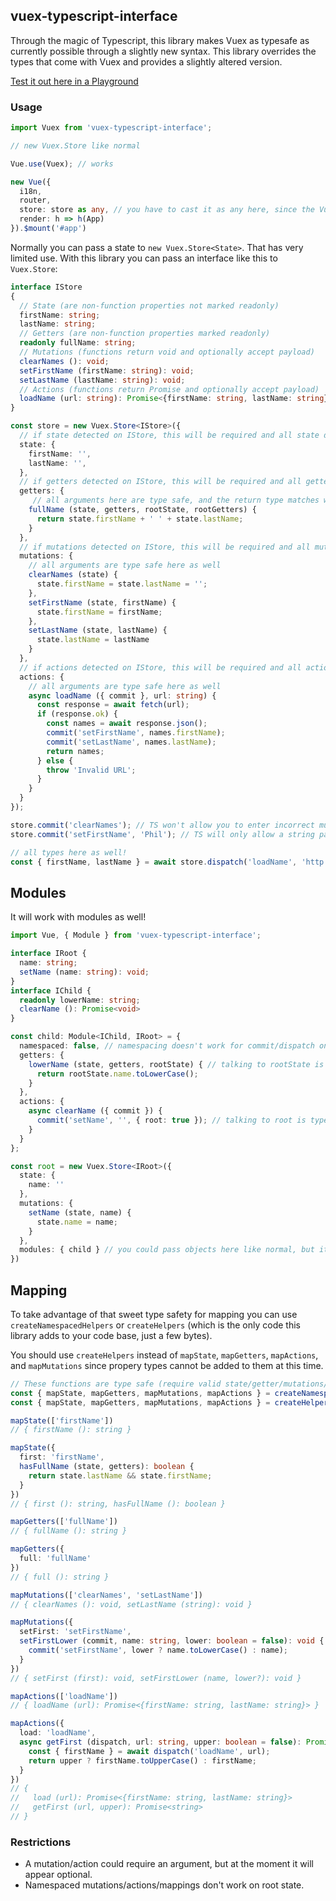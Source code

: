 ## vuex-typescript-interface

Through the magic of Typescript, this library makes Vuex as typesafe as currently possible through a slightly new syntax. This library overrides the types that come with Vuex and provides a slightly altered version.

[Test it out here in a Playground](https://www.typescriptlang.org/play/#src=%2F%2F%20Hover%20over%20the%20variables%20to%20see%20how%20the%20types%20are%20detected.%0D%0A%0D%0Ainterface%20IStore%0D%0A%7B%0D%0A%20%20%2F%2F%20State%20(are%20non-function%20properties%20not%20marked%20readonly)%0D%0A%20%20firstName%3A%20string%3B%0D%0A%20%20lastName%3A%20string%3B%0D%0A%20%20count%3A%20number%3B%0D%0A%20%20random%3A%20any%3B%0D%0A%20%20%2F%2F%20Getters%20(are%20non-function%20properties%20marked%20readonly)%0D%0A%20%20readonly%20fullName%3A%20string%3B%0D%0A%20%20readonly%20nameLength%3A%20number%3B%0D%0A%20%20%2F%2F%20Mutations%20(functions%20return%20void%20and%20optionally%20accept%20payload)%0D%0A%20%20clearNames%20()%3A%20void%3B%0D%0A%20%20setFirstName%20(firstName%3A%20string)%3A%20void%3B%0D%0A%20%20setLastName%20(lastName%3A%20string)%3A%20void%3B%0D%0A%20%20%2F%2F%20Actions%20(functions%20return%20Promise%20and%20optionally%20accept%20payload)%0D%0A%20%20loadName%20(url%3A%20string)%3A%20Promise%3C%7BfirstName%3A%20string%2C%20lastName%3A%20string%7D%3E%0D%0A%7D%0D%0A%0D%0A%2F%2F%20%3D%3D%3D%3D%3D%3D%3D%3D%3D%3D%3D%3D%3D%3D%3D%3D%3D%3D%3D%3D%3D%3D%3D%3D%3D%3D%3D%3D%3D%3D%3D%3D%3D%3D%3D%3D%3D%3D%3D%3D%3D%3D%3D%3D%3D%3D%3D%3D%3D%3D%3D%3D%3D%3D%3D%3D%3D%3D%3D%3D%3D%3D%3D%3D%3D%3D%3D%3D%3D%3D%3D%3D%3D%3D%3D%3D%3D%3D%3D%3D%3D%3D%3D%3D%3D%3D%0D%0A%2F%2F%20STORE%0D%0A%2F%2F%20%3D%3D%3D%3D%3D%3D%3D%3D%3D%3D%3D%3D%3D%3D%3D%3D%3D%3D%3D%3D%3D%3D%3D%3D%3D%3D%3D%3D%3D%3D%3D%3D%3D%3D%3D%3D%3D%3D%3D%3D%3D%3D%3D%3D%3D%3D%3D%3D%3D%3D%3D%3D%3D%3D%3D%3D%3D%3D%3D%3D%3D%3D%3D%3D%3D%3D%3D%3D%3D%3D%3D%3D%3D%3D%3D%3D%3D%3D%3D%3D%3D%3D%3D%3D%3D%3D%0D%0A%0D%0Aconst%20store%20%3D%20new%20Store%3CIStore%3E(%7B%0D%0A%20%20%2F%2F%20if%20state%20detected%20on%20IStore%2C%20this%20will%20be%20required%20and%20all%20state%20defined%0D%0A%20%20state%3A%20%7B%0D%0A%20%20%20%20firstName%3A%20''%2C%0D%0A%20%20%20%20lastName%3A%20''%2C%0D%0A%20%20%20%20count%3A%200%2C%0D%0A%20%20%20%20random%3A%20'meow'%0D%0A%20%20%7D%2C%0D%0A%20%20%2F%2F%20if%20getters%20detected%20on%20IStore%2C%20this%20will%20be%20required%20and%20all%20getters%20defined%0D%0A%20%20getters%3A%20%7B%0D%0A%20%20%20%20%20%2F%2F%20all%20arguments%20here%20are%20type%20safe%2C%20and%20the%20return%20type%20matches%20what%20was%20in%20IStore%20(string)%0D%0A%20%20%20%20fullName%20(state%2C%20getters%2C%20rootState%2C%20rootGetters)%20%7B%0D%0A%20%20%20%20%20%20return%20state.firstName%20%2B%20'%20'%20%2B%20state.lastName%3B%0D%0A%20%20%20%20%7D%2C%0D%0A%20%20%20%20nameLength(state%2C%20getters)%20%7B%0D%0A%20%20%20%20%20%20return%20getters.fullName.length%3B%0D%0A%20%20%20%20%7D%0D%0A%20%20%7D%2C%0D%0A%20%20%2F%2F%20if%20mutations%20detected%20on%20IStore%2C%20this%20will%20be%20required%20and%20all%20mutations%20defined%0D%0A%20%20mutations%3A%20%7B%0D%0A%20%20%20%20%2F%2F%20all%20arguments%20are%20type%20safe%20here%20as%20well%0D%0A%20%20%20%20clearNames%20(state)%20%7B%0D%0A%20%20%20%20%20%20state.firstName%20%3D%20state.lastName%20%3D%20''%3B%0D%0A%20%20%20%20%7D%2C%0D%0A%20%20%20%20setFirstName%20(state%2C%20firstName)%20%7B%0D%0A%20%20%20%20%20%20state.firstName%20%3D%20firstName%3B%0D%0A%20%20%20%20%7D%2C%0D%0A%20%20%20%20setLastName%20(state%2C%20lastName)%20%7B%0D%0A%20%20%20%20%20%20state.lastName%20%3D%20lastName%0D%0A%20%20%20%20%7D%0D%0A%20%20%7D%2C%0D%0A%20%20%2F%2F%20if%20actions%20detected%20on%20IStore%2C%20this%20will%20be%20required%20and%20all%20actions%20defined%0D%0A%20%20actions%3A%20%7B%0D%0A%20%20%20%20%2F%2F%20all%20arguments%20are%20type%20safe%20here%20as%20well%0D%0A%20%20%20%20async%20loadName%20(%7B%20commit%20%7D%2C%20url%3A%20string)%20%7B%0D%0A%20%20%20%20%20%20const%20response%20%3D%20await%20fetch(url)%3B%0D%0A%20%20%20%20%20%20if%20(response.ok)%20%7B%0D%0A%20%20%20%20%20%20%20%20const%20names%20%3D%20await%20response.json()%3B%0D%0A%20%20%20%20%20%20%20%20commit('setFirstName'%2C%20names.firstName)%3B%0D%0A%20%20%20%20%20%20%20%20commit('setLastName'%2C%20names.lastName)%3B%0D%0A%20%20%20%20%20%20%20%20return%20names%3B%0D%0A%20%20%20%20%20%20%7D%20else%20%7B%0D%0A%20%20%20%20%20%20%20%20throw%20'Invalid%20URL'%3B%0D%0A%20%20%20%20%20%20%7D%0D%0A%20%20%20%20%7D%0D%0A%20%20%7D%0D%0A%7D)%3B%0D%0A%0D%0Astore.commit('clearNames')%3B%20%2F%2F%20TS%20won't%20allow%20you%20to%20enter%20incorrect%20mutation%20names%0D%0Astore.commit('setFirstName'%2C%20'Phil')%3B%20%2F%2F%20TS%20will%20only%20allow%20a%20string%20payload%0D%0A%0D%0A%2F%2F%20all%20types%20here%20as%20well!%0D%0A(async%20()%20%3D%3E%20%7B%0D%0A%20%20const%20%7B%20firstName%2C%20lastName%20%7D%20%3D%20await%20store.dispatch('loadName'%2C%20'http%3A%2F%2Fmyname.com')%3B%0D%0A%7D)()%3B%0D%0A%0D%0A%2F%2F%20%3D%3D%3D%3D%3D%3D%3D%3D%3D%3D%3D%3D%3D%3D%3D%3D%3D%3D%3D%3D%3D%3D%3D%3D%3D%3D%3D%3D%3D%3D%3D%3D%3D%3D%3D%3D%3D%3D%3D%3D%3D%3D%3D%3D%3D%3D%3D%3D%3D%3D%3D%3D%3D%3D%3D%3D%3D%3D%3D%3D%3D%3D%3D%3D%3D%3D%3D%3D%3D%3D%3D%3D%3D%3D%3D%3D%3D%3D%3D%3D%3D%3D%3D%3D%3D%3D%0D%0A%2F%2F%20MAPPINGS%0D%0A%2F%2F%20%3D%3D%3D%3D%3D%3D%3D%3D%3D%3D%3D%3D%3D%3D%3D%3D%3D%3D%3D%3D%3D%3D%3D%3D%3D%3D%3D%3D%3D%3D%3D%3D%3D%3D%3D%3D%3D%3D%3D%3D%3D%3D%3D%3D%3D%3D%3D%3D%3D%3D%3D%3D%3D%3D%3D%3D%3D%3D%3D%3D%3D%3D%3D%3D%3D%3D%3D%3D%3D%3D%3D%3D%3D%3D%3D%3D%3D%3D%3D%3D%3D%3D%3D%3D%3D%3D%0D%0A%0D%0Aconst%20a%20%3D%20createNamespacedHelpers%3CIStore%3E('store')%3B%0D%0Aconst%20%7B%20mapState%2C%20mapGetters%2C%20mapMutations%2C%20mapActions%20%7D%20%3D%20a%3B%0D%0A%0D%0A%2F%2F%20STATE%0D%0Aconst%20d%20%3D%20mapState(%5B'firstName'%2C%20'count'%5D)%0D%0Aconst%20c%20%3D%20mapState(%7B%0D%0A%20%20alias%3A%20'firstName'%2C%0D%0A%20%20myCount%3A%20'count'%2C%0D%0A%20%20custom(state%2C%20getters)%3A%20boolean%20%7B%0D%0A%20%20%20%20return%20true%3B%0D%0A%20%20%7D%0D%0A%7D)%3B%0D%0A%0D%0Aconst%20cc%20%3D%20c.alias()%3B%0D%0Aconst%20cd%20%3D%20c.custom()%3B%0D%0Aconst%20ce%20%3D%20c.myCount()%3B%0D%0A%0D%0A%2F%2F%20GETTERS%0D%0Aconst%20e%20%3D%20mapGetters(%5B'fullName'%5D)%3B%0D%0Aconst%20f%20%3D%20mapGetters(%7B%0D%0A%20%20myFullname%3A%20'fullName'%2C%0D%0A%20%20myNameLength%3A%20'nameLength'%0D%0A%7D)%3B%0D%0A%0D%0Aconst%20fa%20%3D%20f.myFullname()%0D%0Aconst%20fb%20%3D%20f.myNameLength()%3B%0D%0A%0D%0A%2F%2F%20MUTATIONS%0D%0Aconst%20g%20%3D%20mapMutations(%5B'clearNames'%2C%20'setLastName'%5D)%3B%0D%0Aconst%20h%20%3D%20mapMutations(%7B%0D%0A%20%20mySetFirstName%3A%20'setFirstName'%2C%0D%0A%20%20custom(commit%2C%20a%3A%20number%2C%20b%3A%20string)%3A%20void%20%7B%0D%0A%20%20%20%20commit('setFirstName'%2C%20b)%3B%0D%0A%20%20%7D%0D%0A%7D)%3B%0D%0A%0D%0Ag.clearNames(%7B%7D)%3B%0D%0Ag.setLastName('lastName')%3B%0D%0Ah.mySetFirstName('hello%20world!')%3B%0D%0Ah.custom(4%2C%20'4')%3B%0D%0A%0D%0A%2F%2F%20ACTIONS%0D%0Aconst%20i%20%3D%20mapActions(%5B'loadName'%5D)%3B%0D%0Aconst%20j%20%3D%20mapActions(%7B%0D%0A%20%20myLoad%3A%20'loadName'%2C%0D%0A%20%20async%20customLoad(dispatch%2C%20url%3A%20string)%3A%20Promise%3Cstring%3E%20%7B%0D%0A%20%20%20%20const%20%7B%20firstName%20%7D%20%3D%20await%20dispatch('loadName'%2C%20url)%3B%0D%0A%20%20%20%20return%20firstName%3B%0D%0A%20%20%7D%0D%0A%7D)%0D%0A%0D%0Aconst%20ja%20%3D%20i.loadName('hello%20world')%3B%0D%0Aconst%20jb%20%3D%20j.myLoad('google.com')%3B%0D%0Aconst%20jc%20%3D%20j.customLoad('www.google.com')%3B%0D%0A%0D%0A%0D%0A%2F%2F%20Definitions%20from%20vuex-typescript-interface%0D%0A%0D%0A%0D%0Aimport%20Vue%2C%20%7B%20WatchOptions%20%7D%20from%20'vue'%3B%0D%0A%0D%0Aimport%20%7B%20install%2C%20mapState%2C%20mapMutations%2C%20mapGetters%2C%20mapActions%20%7D%20from%20'vuex'%3B%0D%0A%0D%0Aexport%20*%20from%20'vuex'%3B%0D%0A%0D%0A%0D%0A%0D%0Aexport%20type%20CustomVue%20%3D%20Vue%20%26%20%7B%20%5Bkey%3A%20string%5D%3A%20any%20%7D%3B%0D%0A%0D%0Aexport%20type%20Mutation%3CP%2C%20R%20%3D%20void%3E%20%3D%20(payload%3A%20P)%20%3D%3E%20R%3B%0D%0A%0D%0Aexport%20type%20MutationPayload%3CM%3E%20%3D%20M%20extends%20Mutation%3Cinfer%20P%3E%20%3F%20P%20%3A%20never%3B%0D%0A%0D%0Aexport%20type%20Action%3CP%2C%20R%2C%20I%20%3D%20Promise%3CR%3E%3E%20%3D%20(payload%3A%20P)%20%3D%3E%20I%3B%0D%0A%0D%0Aexport%20type%20ActionPayload%3CA%3E%20%3D%20A%20extends%20Action%3Cinfer%20P%2C%20infer%20R%3E%20%3F%20P%20%3A%20never%3B%0D%0A%0D%0Aexport%20type%20ActionResult%3CA%3E%20%3D%20A%20extends%20Action%3Cinfer%20P%2C%20infer%20R%3E%20%3F%20R%20%3A%20never%3B%0D%0A%0D%0A%0D%0A%0D%0Aexport%20type%20EmptyObject%20%3D%20%7B%20%5Bkey%3A%20string%5D%3A%20never%20%7D%3B%0D%0A%0D%0Aexport%20type%20OptionalProperties%3CT%2C%20R%3E%20%3D%20T%20extends%20EmptyObject%20%3F%20%7B%7D%20%3A%20R%3B%0D%0A%0D%0Aexport%20type%20IfEquals%3CX%2C%20Y%2C%20A%20%3D%20X%2C%20B%20%3D%20never%3E%20%3D%0D%0A%20%20(%3CT%3E()%20%3D%3E%20T%20extends%20X%20%3F%201%20%3A%202)%20extends%0D%0A%20%20(%3CT%3E()%20%3D%3E%20T%20extends%20Y%20%3F%201%20%3A%202)%20%3F%20A%20%3A%20B%3B%0D%0A%0D%0Aexport%20type%20Resolvable%3CT%3E%20%3D%20T%20%7C%20(()%20%3D%3E%20T)%3B%0D%0A%0D%0A%0D%0A%0D%0Aexport%20type%20StateKeys%3CT%3E%20%3D%20%7B%0D%0A%20%20%5BP%20in%20keyof%20T%5D-%3F%3A%20T%5BP%5D%20extends%20Function%20%3F%20never%20%3A%20IfEquals%3C%7B%20%5BQ%20in%20P%5D%3A%20T%5BP%5D%20%7D%2C%20%7B%20-readonly%20%5BQ%20in%20P%5D%3A%20T%5BP%5D%20%7D%2C%20P%3E%0D%0A%7D%5Bkeyof%20T%5D%3B%0D%0A%0D%0Aexport%20type%20GetterKeys%3CT%3E%20%3D%20%7B%0D%0A%20%20%5BP%20in%20keyof%20T%5D-%3F%3A%20IfEquals%3C%7B%20%5BQ%20in%20P%5D%3A%20T%5BP%5D%20%7D%2C%20%7B%20-readonly%20%5BQ%20in%20P%5D%3A%20T%5BP%5D%20%7D%2C%20never%2C%20P%3E%0D%0A%7D%5Bkeyof%20T%5D%3B%0D%0A%0D%0Aexport%20type%20MutationKeys%3CS%3E%20%3D%20%7B%0D%0A%20%20%5BK%20in%20keyof%20S%5D%3A%20S%5BK%5D%20extends%20Mutation%3Cinfer%20P%2C%20infer%20R%3E%20%3F%20(R%20extends%20void%20%3F%20K%20%3A%20never)%20%3A%20never%3B%0D%0A%7D%5Bkeyof%20S%5D%3B%0D%0A%0D%0Aexport%20type%20ActionKeys%3CS%3E%20%3D%20%7B%0D%0A%20%20%5BK%20in%20keyof%20S%5D%3A%20S%5BK%5D%20extends%20Action%3Cinfer%20P%2C%20infer%20R%2C%20infer%20I%3E%20%3F%20(I%20extends%20Promise%3Cany%3E%20%3F%20%20K%20%3A%20never)%20%3A%20never%3B%0D%0A%7D%5Bkeyof%20S%5D%3B%0D%0A%0D%0Aexport%20type%20StateFor%3CT%3E%20%3D%20%7B%0D%0A%20%20%5BK%20in%20StateKeys%3CT%3E%5D%3A%20T%5BK%5D%3B%0D%0A%7D%0D%0A%0D%0Aexport%20type%20GettersFor%3CT%3E%20%3D%20%7B%0D%0A%20%20%5BK%20in%20GetterKeys%3CT%3E%5D%3A%20T%5BK%5D%3B%0D%0A%7D%3B%0D%0A%0D%0Aexport%20type%20GetterTree%3CT%2C%20R%20%3D%20T%3E%20%3D%20%7B%0D%0A%20%20%5BK%20in%20GetterKeys%3CT%3E%5D%3A%20(state%3A%20StateFor%3CT%3E%2C%20getters%3A%20GettersFor%3CT%3E%2C%20rootState%3A%20StateFor%3CR%3E%2C%20rootGetters%3A%20GettersFor%3CR%3E)%20%3D%3E%20T%5BK%5D%3B%0D%0A%7D%0D%0A%0D%0Aexport%20type%20MutationTree%3CT%3E%20%3D%20%7B%0D%0A%20%20%5BK%20in%20MutationKeys%3CT%3E%5D%3A%20T%5BK%5D%20extends%20Mutation%3Cinfer%20P%3E%0D%0A%20%20%20%20%3F%20(state%3A%20StateFor%3CT%3E%2C%20payload%3A%20P)%20%3D%3E%20void%0D%0A%20%20%20%20%3A%20never%3B%0D%0A%7D%3B%0D%0A%0D%0Aexport%20type%20ActionHandler%3CT%2C%20R%2C%20P%2C%20X%3E%20%3D%20(injectee%3A%20ActionContext%3CT%2C%20R%3E%2C%20payload%3F%3A%20P)%20%3D%3E%20Promise%3CX%3E%3B%0D%0A%0D%0Aexport%20type%20ActionTree%3CT%2C%20R%20%3D%20T%3E%20%3D%20%7B%0D%0A%20%20%5BK%20in%20ActionKeys%3CT%3E%5D%3A%20T%5BK%5D%20extends%20Action%3Cinfer%20P%2C%20infer%20X%3E%0D%0A%20%20%20%20%3F%20(%20ActionHandler%3CT%2C%20R%2C%20P%2C%20X%3E%20%7C%20%7B%20root%3F%3A%20boolean%3B%20handler%3A%20ActionHandler%3CT%2C%20R%2C%20P%2C%20X%3E%20%7D%20)%0D%0A%20%20%20%20%3A%20never%3B%0D%0A%7D%0D%0A%0D%0A%0D%0Aexport%20type%20StoreOptions%3CT%2C%20R%20%3D%20T%3E%20%3D%20%0D%0A%7B%0D%0A%20%20modules%3F%3A%20ModuleTree%3CR%3E%3B%0D%0A%20%20plugins%3F%3A%20Plugin%3CT%3E%5B%5D%3B%0D%0A%20%20strict%3F%3A%20boolean%3B%0D%0A%20%20devtools%3F%3A%20boolean%3B%0D%0A%7D%20%26%20OptionalProperties%3CStateFor%3CT%3E%2C%20%7B%20%0D%0A%20%20state%3A%20Resolvable%3CStateFor%3CT%3E%3E%20%0D%0A%7D%3E%20%26%20OptionalProperties%3CGetterTree%3CT%2C%20R%3E%2C%20%7B%20%0D%0A%20%20getters%3A%20GetterTree%3CT%2C%20R%3E%20%0D%0A%7D%3E%20%26%20OptionalProperties%3CMutationTree%3CT%3E%2C%20%7B%20%0D%0A%20%20mutations%3A%20MutationTree%3CT%3E%20%0D%0A%7D%3E%20%26%20OptionalProperties%3CActionTree%3CT%2C%20R%3E%2C%20%7B%20%0D%0A%20%20actions%3A%20ActionTree%3CT%2C%20R%3E%20%0D%0A%7D%3E%3B%0D%0A%0D%0Aexport%20declare%20class%20Store%3CT%2C%20R%20%3D%20T%3E%0D%0A%7B%0D%0A%20%20constructor(options%3A%20StoreOptions%3CT%2C%20R%3E)%3B%0D%0A%0D%0A%20%20readonly%20state%3A%20StateFor%3CT%3E%3B%0D%0A%20%20readonly%20getters%3A%20GettersFor%3CT%3E%3B%0D%0A%0D%0A%20%20replaceState(state%3A%20StateFor%3CT%3E)%3A%20void%3B%0D%0A%0D%0A%20%20commit%3A%20Commit%3CT%2C%20R%3E%3B%0D%0A%20%20dispatch%3A%20Dispatch%3CT%2C%20R%3E%3B%0D%0A%0D%0A%20%20subscribe%20(subscriber%3A%20MutationSubscriber%3CT%3E)%3A%20()%20%3D%3E%20void%3B%0D%0A%20%20subscribeAction%20(subscriber%3A%20ActionSubscriber%3CT%3E%20%7C%20ActionSubscribersObject%3CT%3E)%3A%20()%20%3D%3E%20void%3B%0D%0A%20%20watch%3CW%3E%20(getter%3A%20(state%3A%20StateFor%3CT%3E%2C%20getters%3A%20GettersFor%3CT%3E)%20%3D%3E%20W%2C%20cb%3A%20(value%3A%20W%2C%20oldValue%3A%20W)%20%3D%3E%20void%2C%20options%3F%3A%20WatchOptions)%3A%20()%20%3D%3E%20void%3B%0D%0A%0D%0A%20%20registerModule%3CN%3E%20(path%3A%20string%2C%20module%3A%20Module%3CN%2C%20R%3E%2C%20options%3F%3A%20ModuleOptions)%3A%20void%3B%0D%0A%20%20registerModule%3CN%3E%20(path%3A%20string%5B%5D%2C%20module%3A%20Module%3CN%2C%20R%3E%2C%20options%3F%3A%20ModuleOptions)%3A%20void%3B%0D%0A%0D%0A%20%20unregisterModule%20(path%3A%20string)%3A%20void%3B%0D%0A%20%20unregisterModule%20(path%3A%20string%5B%5D)%3A%20void%3B%0D%0A%0D%0A%20%20hotUpdate%20(update%3A%20HotUpdate%3CT%2C%20R%3E)%3A%20void%3B%0D%0A%7D%0D%0A%0D%0Aexport%20type%20HotUpdate%3CT%2C%20R%20%3D%20T%3E%20%3D%0D%0A%7B%0D%0A%20%20modules%3F%3A%20ModuleTree%3CR%3E%3B%0D%0A%7D%20%26%20OptionalProperties%3CGetterTree%3CT%2C%20R%3E%2C%20%7B%20%0D%0A%20%20getters%3A%20Partial%3CGetterTree%3CT%2C%20R%3E%3E%0D%0A%7D%3E%20%26%20OptionalProperties%3CMutationTree%3CT%3E%2C%20%7B%20%0D%0A%20%20mutations%3A%20Partial%3CMutationTree%3CT%3E%3E%0D%0A%7D%3E%20%26%20OptionalProperties%3CActionTree%3CT%2C%20R%3E%2C%20%7B%20%0D%0A%20%20actions%3A%20Partial%3CActionTree%3CT%2C%20R%3E%3E%0D%0A%7D%3E%3B%0D%0A%0D%0Aexport%20interface%20ActionContext%3CT%2C%20R%20%3D%20T%3E%20%0D%0A%7B%0D%0A%20%20state%3A%20StateFor%3CT%3E%3B%0D%0A%20%20getters%3A%20GettersFor%3CT%3E%3B%0D%0A%20%20commit%3A%20Commit%3CT%2C%20R%3E%3B%0D%0A%20%20dispatch%3A%20Dispatch%3CT%2C%20R%3E%3B%0D%0A%20%20rootState%3A%20StateFor%3CR%3E%3B%0D%0A%20%20rootGetters%3A%20GettersFor%3CR%3E%3B%0D%0A%7D%0D%0A%0D%0Aexport%20type%20Plugin%3CT%3E%20%3D%20(store%3A%20Store%3CT%3E)%20%3D%3E%20any%3B%0D%0A%0D%0Aexport%20interface%20Commit%3CT%2C%20R%20%3D%20T%3E%20%0D%0A%7B%0D%0A%20%20%3CK%20extends%20MutationKeys%3CT%3E%3E%20(type%3A%20K%2C%20payload%3F%3A%20MutationPayload%3CT%5BK%5D%3E)%3A%20void%3B%0D%0A%20%20%3CK%20extends%20MutationKeys%3CT%3E%3E%20(type%3A%20K%2C%20payload%3A%20MutationPayload%3CT%5BK%5D%3E%20%7C%20undefined%2C%20options%3A%20CommitOptionsThis)%3A%20void%3B%0D%0A%20%20%3CK%20extends%20MutationKeys%3CR%3E%3E%20(type%3A%20K%2C%20payload%3A%20MutationPayload%3CR%5BK%5D%3E%20%7C%20undefined%2C%20options%3A%20CommitOptionsRoot)%3A%20void%3B%0D%0A%0D%0A%20%20%3CK%20extends%20MutationKeys%3CT%3E%3E%20(payloadWithType%3A%20%7B%20type%3A%20K%2C%20payload%3A%20MutationPayload%3CT%5BK%5D%3E%20%7D)%3A%20void%3B%0D%0A%20%20%3CK%20extends%20MutationKeys%3CT%3E%3E%20(payloadWithType%3A%20%7B%20type%3A%20K%2C%20payload%3A%20MutationPayload%3CT%5BK%5D%3E%20%7D%2C%20options%3A%20CommitOptionsThis)%3A%20void%3B%0D%0A%20%20%3CK%20extends%20MutationKeys%3CR%3E%3E%20(payloadWithType%3A%20%7B%20type%3A%20K%2C%20payload%3A%20MutationPayload%3CR%5BK%5D%3E%20%7D%2C%20options%3A%20CommitOptionsRoot)%3A%20void%3B%0D%0A%7D%0D%0A%0D%0Aexport%20interface%20CommitOptionsThis%20%7B%20silent%3F%3A%20boolean%3B%20root%3F%3A%20false%20%7D%0D%0A%0D%0Aexport%20interface%20CommitOptionsRoot%20%7B%20silent%3F%3A%20boolean%3B%20root%3A%20true%20%7D%0D%0A%0D%0Aexport%20interface%20Dispatch%3CT%2C%20R%20%3D%20T%3E%0D%0A%7B%0D%0A%20%20%3CK%20extends%20ActionKeys%3CT%3E%3E%20(type%3A%20K%2C%20payload%3F%3A%20ActionPayload%3CT%5BK%5D%3E)%3A%20Promise%3CActionResult%3CT%5BK%5D%3E%3E%3B%0D%0A%20%20%3CK%20extends%20ActionKeys%3CT%3E%3E%20(type%3A%20K%2C%20payload%3A%20ActionPayload%3CT%5BK%5D%3E%20%7C%20undefined%2C%20options%3A%20DispatchOptionsThis)%3A%20Promise%3CActionResult%3CT%5BK%5D%3E%3E%3B%0D%0A%20%20%3CK%20extends%20ActionKeys%3CR%3E%3E%20(type%3A%20K%2C%20payload%3A%20ActionPayload%3CR%5BK%5D%3E%20%7C%20undefined%2C%20options%3A%20DispatchOptionsRoot)%3A%20Promise%3CActionResult%3CR%5BK%5D%3E%3E%3B%0D%0A%20%20%0D%0A%20%20%3CK%20extends%20ActionKeys%3CT%3E%3E%20(payloadWithType%3A%20%7B%20type%3A%20K%2C%20payload%3A%20ActionPayload%3CT%5BK%5D%3E%20%7D)%3A%20Promise%3CActionResult%3CT%5BK%5D%3E%3E%3B%0D%0A%20%20%3CK%20extends%20ActionKeys%3CT%3E%3E%20(payloadWithType%3A%20%7B%20type%3A%20K%2C%20payload%3A%20ActionPayload%3CT%5BK%5D%3E%20%7D%2C%20options%3A%20DispatchOptionsThis)%3A%20Promise%3CActionResult%3CT%5BK%5D%3E%3E%3B%0D%0A%20%20%3CK%20extends%20ActionKeys%3CR%3E%3E%20(payloadWithType%3A%20%7B%20type%3A%20K%2C%20payload%3A%20ActionPayload%3CR%5BK%5D%3E%20%7D%2C%20options%3A%20DispatchOptionsRoot)%3A%20Promise%3CActionResult%3CR%5BK%5D%3E%3E%3B%0D%0A%7D%20%0D%0A%0D%0Aexport%20interface%20DispatchOptionsThis%20%7B%20root%3F%3A%20false%3B%20%7D%0D%0A%0D%0Aexport%20interface%20DispatchOptionsRoot%20%7B%20root%3A%20true%3B%20%7D%0D%0A%0D%0Aexport%20type%20MutationSubscriber%3CT%3E%20%3D%20%3CK%20extends%20MutationKeys%3CT%3E%3E%20(mutation%3A%20%7B%20type%3A%20K%2C%20payload%3F%3A%20MutationPayload%3CT%5BK%5D%3E%20%7D%2C%20state%3A%20StateFor%3CT%3E)%20%3D%3E%20void%3B%0D%0A%0D%0Aexport%20type%20ActionSubscriber%3CT%3E%20%3D%20%3CK%20extends%20ActionKeys%3CT%3E%3E%20(action%3A%20%7B%20type%3A%20K%2C%20payload%3F%3A%20ActionPayload%3CT%5BK%5D%3E%20%7D%2C%20state%3A%20StateFor%3CT%3E)%20%3D%3E%20void%3B%0D%0A%0D%0Aexport%20interface%20ActionSubscribersObject%3CT%3E%20%0D%0A%7B%0D%0A%20%20before%3F%3A%20ActionSubscriber%3CT%3E%3B%0D%0A%20%20after%3F%3A%20ActionSubscriber%3CT%3E%3B%0D%0A%7D%0D%0A%0D%0Aexport%20type%20Module%3CT%2C%20R%20%3D%20T%3E%20%3D%0D%0A%7B%0D%0A%20%20namespaced%3F%3A%20boolean%3B%0D%0A%20%20modules%3F%3A%20ModuleTree%3CR%3E%3B%0D%0A%7D%20%26%20OptionalProperties%3CStateFor%3CT%3E%2C%20%7B%20%0D%0A%20%20state%3A%20Resolvable%3CStateFor%3CT%3E%3E%0D%0A%7D%3E%20%26%20OptionalProperties%3CGetterTree%3CT%2C%20R%3E%2C%20%7B%20%0D%0A%20%20getters%3A%20GetterTree%3CT%2C%20R%3E%20%0D%0A%7D%3E%20%26%20OptionalProperties%3CMutationTree%3CT%3E%2C%20%7B%20%0D%0A%20%20mutations%3A%20MutationTree%3CT%3E%20%0D%0A%7D%3E%20%26%20OptionalProperties%3CActionTree%3CT%2C%20R%3E%2C%20%7B%20%0D%0A%20%20actions%3A%20ActionTree%3CT%2C%20R%3E%20%0D%0A%7D%3E%3B%0D%0A%0D%0Aexport%20interface%20ModuleOptions%20%0D%0A%7B%0D%0A%20%20preserveState%3F%3A%20boolean%3B%0D%0A%7D%0D%0A%0D%0Aexport%20interface%20ModuleTree%3CR%3E%20%0D%0A%7B%0D%0A%20%20%5Bkey%3A%20string%5D%3A%20Module%3Cany%2C%20R%3E%3B%0D%0A%7D%0D%0A%0D%0A%0D%0Aexport%20type%20StateGetter%3CT%2C%20R%20%3D%20any%3E%20%3D%20(this%3A%20CustomVue%2C%20state%3A%20StateFor%3CT%3E%2C%20getters%3A%20GettersFor%3CT%3E)%20%3D%3E%20R%3B%20%0D%0A%0D%0Aexport%20type%20MutationIn%3CA%20extends%20any%5B%5D%2C%20X%2C%20T%2C%20R%20%3D%20T%3E%20%3D%20(this%3A%20CustomVue%2C%20commit%3A%20Commit%3CT%2C%20R%3E%2C%20...args%3A%20A)%20%3D%3E%20X%3B%0D%0A%0D%0Aexport%20type%20MutationOut%3CA%20extends%20any%5B%5D%2C%20X%3E%20%3D%20(...args%3A%20A)%20%3D%3E%20X%3B%0D%0A%0D%0Aexport%20type%20ActionIn%3CA%20extends%20any%5B%5D%2C%20X%2C%20T%2C%20R%20%3D%20T%3E%20%3D%20(this%3A%20CustomVue%2C%20dispatch%3A%20Dispatch%3CT%2C%20R%3E%2C%20...args%3A%20A)%20%3D%3E%20Promise%3CX%3E%3B%0D%0A%0D%0Aexport%20type%20ActionOut%3CA%20extends%20any%5B%5D%2C%20X%3E%20%3D%20(...args%3A%20A)%20%3D%3E%20Promise%3CX%3E%3B%0D%0A%0D%0A%0D%0A%0D%0Aexport%20declare%20function%20createNamespacedHelpers%3CT%2C%20R%20%3D%20T%3E%20(namespace%3A%20string)%3A%20Mappers%3CT%2C%20R%3E%3B%0D%0A%0D%0Aexport%20interface%20Mappers%3CT%2C%20R%3E%20%0D%0A%7B%0D%0A%20%20mapState%3A%20MapperForState%3CT%3E%0D%0A%20%20mapGetters%3A%20MapperForGetters%3CT%3E%0D%0A%20%20mapMutations%3A%20MapperForMutations%3CT%2C%20R%3E%0D%0A%20%20mapActions%3A%20MapperForActions%3CT%2C%20R%3E%0D%0A%7D%0D%0A%0D%0Aexport%20interface%20MapperForGetters%3CT%3E%20%0D%0A%7B%0D%0A%20%20%3CK%20extends%20GetterKeys%3CT%3E%2C%20U%20%3D%20%7B%20%5BP%20in%20K%5D%3A%20()%20%3D%3E%20T%5BP%5D%20%7D%3E(keys%3A%20K%5B%5D)%3A%20U%3B%0D%0A%20%20%3CK%20extends%20GetterKeys%3CT%3E%2C%20M%20extends%20%7B%20%5Bkey%3A%20string%5D%3A%20K%20%7D%3E(map%3A%20M)%3A%20%7B%20%5BP%20in%20keyof%20M%5D%3A%20()%20%3D%3E%20M%5BP%5D%20extends%20K%20%3F%20T%5BM%5BP%5D%5D%20%3A%20never%20%7D%3B%0D%0A%7D%0D%0A%0D%0Aexport%20interface%20MapperForState%3CT%3E%20%0D%0A%7B%0D%0A%20%20%3CK%20extends%20StateKeys%3CT%3E%2C%20U%20%3D%20%7B%20%5BP%20in%20K%5D%3A%20()%20%3D%3E%20T%5BP%5D%20%7D%3E(keys%3A%20K%5B%5D)%3A%20U%3B%0D%0A%20%20%3CK%20extends%20StateKeys%3CT%3E%2C%20M%20extends%20%7B%20%5Bkey%3A%20string%5D%3A%20K%20%7C%20StateGetter%3CT%3E%20%7D%3E(map%3A%20M)%3A%20%7B%0D%0A%20%20%20%20%5BP%20in%20keyof%20M%5D%3A%20()%20%3D%3E%20M%5BP%5D%20extends%20K%20%3F%20T%5BM%5BP%5D%5D%20%3A%20(%0D%0A%20%20%20%20%20%20M%5BP%5D%20extends%20StateGetter%3CT%2C%20infer%20R%3E%20%3F%20R%20%3A%20never%0D%0A%20%20%20%20)%0D%0A%20%20%7D%0D%0A%7D%0D%0A%0D%0Aexport%20interface%20MapperForMutations%3CT%2C%20R%20%3D%20T%3E%20%0D%0A%7B%0D%0A%20%20%3CK%20extends%20MutationKeys%3CT%3E%2C%20U%20%3D%20%7B%20%5BP%20in%20K%5D%3A%20(payload%3F%3A%20MutationPayload%3CT%5BP%5D%3E)%20%3D%3E%20void%20%7D%3E(keys%3A%20K%5B%5D)%3A%20U%3B%0D%0A%20%20%3CK%20extends%20MutationKeys%3CT%3E%2C%20M%20extends%20%7B%20%5Bkey%3A%20string%5D%3A%20K%20%7C%20MutationIn%3Cany%5B%5D%2C%20any%2C%20T%2C%20R%3E%20%7D%3E(map%3A%20M)%3A%20%7B%0D%0A%20%20%20%20%5BP%20in%20keyof%20M%5D%3A%20M%5BP%5D%20extends%20keyof%20T%0D%0A%20%20%20%20%20%20%3F%20(payload%3F%3A%20MutationPayload%3CT%5BM%5BP%5D%5D%3E)%20%3D%3E%20void%0D%0A%20%20%20%20%20%20%3A%20(M%5BP%5D%20extends%20MutationIn%3Cinfer%20A%2C%20infer%20X%2C%20T%2C%20R%3E%20%3F%20MutationOut%3CA%2C%20X%3E%20%3A%20never)%0D%0A%20%20%7D%3B%0D%0A%7D%0D%0A%0D%0Aexport%20interface%20MapperForActions%3CT%2C%20R%20%3D%20T%3E%20%0D%0A%7B%0D%0A%20%20%3CK%20extends%20ActionKeys%3CT%3E%2C%20U%20%3D%20%7B%20%5BP%20in%20K%5D%3A%20(payload%3F%3A%20ActionPayload%3CT%5BP%5D%3E)%20%3D%3E%20Promise%3CActionResult%3CT%5BP%5D%3E%3E%20%7D%3E(keys%3A%20K%5B%5D)%3A%20U%3B%0D%0A%20%20%3CK%20extends%20ActionKeys%3CT%3E%2C%20M%20extends%20%7B%20%5Bkey%3A%20string%5D%3A%20K%20%7C%20ActionIn%3Cany%5B%5D%2C%20any%2C%20T%2C%20R%3E%20%7D%3E(map%3A%20M)%3A%20%7B%0D%0A%20%20%20%20%5BP%20in%20keyof%20M%5D%3A%20M%5BP%5D%20extends%20keyof%20T%20%0D%0A%20%20%20%20%20%20%3F%20(payload%3F%3A%20ActionPayload%3CT%5BM%5BP%5D%5D%3E)%20%3D%3E%20Promise%3CActionResult%3CT%5BM%5BP%5D%5D%3E%3E%0D%0A%20%20%20%20%20%20%3A%20(M%5BP%5D%20extends%20ActionIn%3Cinfer%20A%2C%20infer%20X%2C%20T%2C%20R%3E%20%3F%20ActionOut%3CA%2C%20X%3E%20%3A%20never)%0D%0A%20%20%7D%3B%0D%0A%7D%0D%0A%0D%0A%2F%2F%20This%20function%20is%20defined%20in%20index.js%20and%20is%20needed%20for%20typesafe%20mappers.%0D%0Aexport%20declare%20function%20createHelpers%3CT%2C%20R%20%3D%20T%3E()%3A%20MappersWithNamespace%3CT%2C%20R%3E%3B%0D%0A%0D%0Aexport%20interface%20MappersWithNamespace%3CT%2C%20R%3E%20%0D%0A%7B%0D%0A%20%20mapState%3A%20MapperForState%3CT%3E%20%26%20MapperForStateWithNamespace%3CT%3E%0D%0A%20%20mapGetters%3A%20MapperForGetters%3CT%3E%20%26%20MapperForGettersWithNamespace%3CT%3E%0D%0A%20%20mapMutations%3A%20MapperForMutations%3CT%2C%20R%3E%20%26%20MapperForMutationsWithNamespace%3CT%2C%20R%3E%0D%0A%20%20mapActions%3A%20MapperForActions%3CT%2C%20R%3E%20%26%20MapperForActionsWithNamespace%3CT%2C%20R%3E%0D%0A%7D%0D%0A%0D%0Aexport%20interface%20MapperForGettersWithNamespace%3CT%3E%20%0D%0A%7B%0D%0A%20%20%3CK%20extends%20GetterKeys%3CT%3E%2C%20U%20%3D%20%7B%20%5BP%20in%20K%5D%3A%20()%20%3D%3E%20T%5BP%5D%20%7D%3E(namespace%3A%20string%2C%20keys%3A%20K%5B%5D)%3A%20U%3B%0D%0A%20%20%3CK%20extends%20GetterKeys%3CT%3E%2C%20M%20extends%20%7B%20%5Bkey%3A%20string%5D%3A%20K%20%7D%3E(namespace%3A%20string%2C%20map%3A%20M)%3A%20%7B%20%5BP%20in%20keyof%20M%5D%3A%20()%20%3D%3E%20M%5BP%5D%20extends%20K%20%3F%20T%5BM%5BP%5D%5D%20%3A%20never%20%7D%3B%0D%0A%7D%0D%0A%0D%0Aexport%20interface%20MapperForStateWithNamespace%3CT%3E%20%0D%0A%7B%0D%0A%20%20%3CK%20extends%20StateKeys%3CT%3E%2C%20U%20%3D%20%7B%20%5BP%20in%20K%5D%3A%20()%20%3D%3E%20T%5BP%5D%20%7D%3E(namespace%3A%20string%2C%20keys%3A%20K%5B%5D)%3A%20U%3B%0D%0A%20%20%3CK%20extends%20StateKeys%3CT%3E%2C%20M%20extends%20%7B%20%5Bkey%3A%20string%5D%3A%20K%20%7C%20StateGetter%3CT%3E%20%7D%3E(namespace%3A%20string%2C%20map%3A%20M)%3A%20%7B%0D%0A%20%20%20%20%5BP%20in%20keyof%20M%5D%3A%20()%20%3D%3E%20M%5BP%5D%20extends%20K%20%3F%20T%5BM%5BP%5D%5D%20%3A%20(%0D%0A%20%20%20%20%20%20M%5BP%5D%20extends%20StateGetter%3CT%2C%20infer%20R%3E%20%3F%20R%20%3A%20never%0D%0A%20%20%20%20)%0D%0A%20%20%7D%0D%0A%7D%0D%0A%0D%0Aexport%20interface%20MapperForMutationsWithNamespace%3CT%2C%20R%20%3D%20T%3E%20%0D%0A%7B%0D%0A%20%20%3CK%20extends%20MutationKeys%3CT%3E%2C%20U%20%3D%20%7B%20%5BP%20in%20K%5D%3A%20(payload%3F%3A%20MutationPayload%3CT%5BP%5D%3E)%20%3D%3E%20void%20%7D%3E(namespace%3A%20string%2C%20keys%3A%20K%5B%5D)%3A%20U%3B%0D%0A%20%20%3CK%20extends%20MutationKeys%3CT%3E%2C%20M%20extends%20%7B%20%5Bkey%3A%20string%5D%3A%20K%20%7C%20MutationIn%3Cany%5B%5D%2C%20any%2C%20T%2C%20R%3E%20%7D%3E(namespace%3A%20string%2C%20map%3A%20M)%3A%20%7B%0D%0A%20%20%20%20%5BP%20in%20keyof%20M%5D%3A%20M%5BP%5D%20extends%20keyof%20T%0D%0A%20%20%20%20%20%20%3F%20(payload%3F%3A%20MutationPayload%3CT%5BM%5BP%5D%5D%3E)%20%3D%3E%20void%0D%0A%20%20%20%20%20%20%3A%20(M%5BP%5D%20extends%20MutationIn%3Cinfer%20A%2C%20infer%20X%2C%20T%2C%20R%3E%20%3F%20MutationOut%3CA%2C%20X%3E%20%3A%20never)%0D%0A%20%20%7D%3B%0D%0A%7D%0D%0A%0D%0Aexport%20interface%20MapperForActionsWithNamespace%3CT%2C%20R%20%3D%20T%3E%20%0D%0A%7B%0D%0A%20%20%3CK%20extends%20ActionKeys%3CT%3E%2C%20U%20%3D%20%7B%20%5BP%20in%20K%5D%3A%20(payload%3F%3A%20ActionPayload%3CT%5BP%5D%3E)%20%3D%3E%20Promise%3CActionResult%3CT%5BP%5D%3E%3E%20%7D%3E(namespace%3A%20string%2C%20keys%3A%20K%5B%5D)%3A%20U%3B%0D%0A%20%20%3CK%20extends%20ActionKeys%3CT%3E%2C%20M%20extends%20%7B%20%5Bkey%3A%20string%5D%3A%20K%20%7C%20ActionIn%3Cany%5B%5D%2C%20any%2C%20T%2C%20R%3E%20%7D%3E(namespace%3A%20string%2C%20map%3A%20M)%3A%20%7B%0D%0A%20%20%20%20%5BP%20in%20keyof%20M%5D%3A%20M%5BP%5D%20extends%20keyof%20T%20%0D%0A%20%20%20%20%20%20%3F%20(payload%3F%3A%20ActionPayload%3CT%5BM%5BP%5D%5D%3E)%20%3D%3E%20Promise%3CActionResult%3CT%5BM%5BP%5D%5D%3E%3E%0D%0A%20%20%20%20%20%20%3A%20(M%5BP%5D%20extends%20ActionIn%3Cinfer%20A%2C%20infer%20X%2C%20T%2C%20R%3E%20%3F%20ActionOut%3CA%2C%20X%3E%20%3A%20never)%0D%0A%20%20%7D%3B%0D%0A%7D%0D%0A%0D%0A%0D%0Adeclare%20const%20_default%3A%20%7B%0D%0A%20%20Store%3A%20typeof%20Store%3B%0D%0A%20%20install%3A%20typeof%20install%3B%0D%0A%20%20mapState%3A%20typeof%20mapState%2C%0D%0A%20%20mapMutations%3A%20typeof%20mapMutations%2C%0D%0A%20%20mapGetters%3A%20typeof%20mapGetters%2C%0D%0A%20%20mapActions%3A%20typeof%20mapActions%2C%0D%0A%20%20createNamespacedHelpers%3A%20typeof%20createNamespacedHelpers%2C%0D%0A%7D%3B%0D%0A%0D%0Aexport%20default%20_default%3B)

### Usage

```typescript
import Vuex from 'vuex-typescript-interface';

// new Vuex.Store like normal

Vue.use(Vuex); // works

new Vue({
  i18n,
  router,
  store: store as any, // you have to cast it as any here, since the Vuex store is not compatible with mine - and it can't be overriden.
  render: h => h(App)
}).$mount('#app')
```

Normally you can pass a state to `new Vuex.Store<State>`. That has very limited use. With this library you can pass an interface like this to `Vuex.Store`:

```typescript
interface IStore
{
  // State (are non-function properties not marked readonly)
  firstName: string;
  lastName: string;
  // Getters (are non-function properties marked readonly)
  readonly fullName: string;
  // Mutations (functions return void and optionally accept payload)
  clearNames (): void;
  setFirstName (firstName: string): void;
  setLastName (lastName: string): void;
  // Actions (functions return Promise and optionally accept payload)
  loadName (url: string): Promise<{firstName: string, lastName: string}>
}

const store = new Vuex.Store<IStore>({
  // if state detected on IStore, this will be required and all state defined
  state: {
    firstName: '',
    lastName: '',
  },
  // if getters detected on IStore, this will be required and all getters defined
  getters: {
     // all arguments here are type safe, and the return type matches what was in IStore (string)
    fullName (state, getters, rootState, rootGetters) {
      return state.firstName + ' ' + state.lastName;
    }
  },
  // if mutations detected on IStore, this will be required and all mutations defined
  mutations: {
    // all arguments are type safe here as well
    clearNames (state) {
      state.firstName = state.lastName = '';
    },
    setFirstName (state, firstName) {
      state.firstName = firstName;
    },
    setLastName (state, lastName) {
      state.lastName = lastName
    }
  },
  // if actions detected on IStore, this will be required and all actions defined
  actions: {
    // all arguments are type safe here as well
    async loadName ({ commit }, url: string) {
      const response = await fetch(url);
      if (response.ok) {
        const names = await response.json();
        commit('setFirstName', names.firstName);
        commit('setLastName', names.lastName);
        return names;
      } else {
        throw 'Invalid URL';
      }
    }
  }
});

store.commit('clearNames'); // TS won't allow you to enter incorrect mutation names
store.commit('setFirstName', 'Phil'); // TS will only allow a string payload

// all types here as well!
const { firstName, lastName } = await store.dispatch('loadName', 'http://myname.com');
```

## Modules

It will work with modules as well!

```typescript
import Vue, { Module } from 'vuex-typescript-interface';

interface IRoot {
  name: string;
  setName (name: string): void;
}
interface IChild {
  readonly lowerName: string;
  clearName (): Promise<void>
}

const child: Module<IChild, IRoot> = {
  namespaced: false, // namespacing doesn't work for commit/dispatch on root
  getters: {
    lowerName (state, getters, rootState) { // talking to rootState is type safe
      return rootState.name.toLowerCase();
    }
  },
  actions: {
    async clearName ({ commit }) {
      commit('setName', '', { root: true }); // talking to root is type safe
    }
  }
};

const root = new Vuex.Store<IRoot>({
  state: {
    name: ''
  },
  mutations: {
    setName (state, name) {
      state.name = name;
    }
  },
  modules: { child } // you could pass objects here like normal, but it won't be able to detect types
})
```

## Mapping

To take advantage of that sweet type safety for mapping you can use `createNamespacedHelpers` or `createHelpers` (which is the only code this library adds to your code base, just a few bytes).

You should use `createHelpers` instead of `mapState`, `mapGetters`, `mapActions`, and `mapMutations` since propery types cannot be added to them at this time.

```typescript
// These functions are type safe (require valid state/getter/mutations/actions)
const { mapState, mapGetters, mapMutations, mapActions } = createNamespacedHelpers<IStore>('storeNamespace');
const { mapState, mapGetters, mapMutations, mapActions } = createHelpers<IStore>();

mapState(['firstName'])
// { firstName (): string }

mapState({
  first: 'firstName',
  hasFullName (state, getters): boolean {
    return state.lastName && state.firstName;
  }
})
// { first (): string, hasFullName (): boolean }

mapGetters(['fullName'])
// { fullName (): string }

mapGetters({
  full: 'fullName'
})
// { full (): string }

mapMutations(['clearNames', 'setLastName'])
// { clearNames (): void, setLastName (string): void }

mapMutations({
  setFirst: 'setFirstName',
  setFirstLower (commit, name: string, lower: boolean = false): void {
    commit('setFirstName', lower ? name.toLowerCase() : name);
  }
})
// { setFirst (first): void, setFirstLower (name, lower?): void }

mapActions(['loadName'])
// { loadName (url): Promise<{firstName: string, lastName: string}> }

mapActions({
  load: 'loadName',
  async getFirst (dispatch, url: string, upper: boolean = false): Promise<string> {
    const { firstName } = await dispatch('loadName', url);
    return upper ? firstName.toUpperCase() : firstName;
  }
})
// { 
//   load (url): Promise<{firstName: string, lastName: string}>
//   getFirst (url, upper): Promise<string>
// }
```


### Restrictions
- A mutation/action could require an argument, but at the moment it will appear optional.
- Namespaced mutations/actions/mappings don't work on root state.
